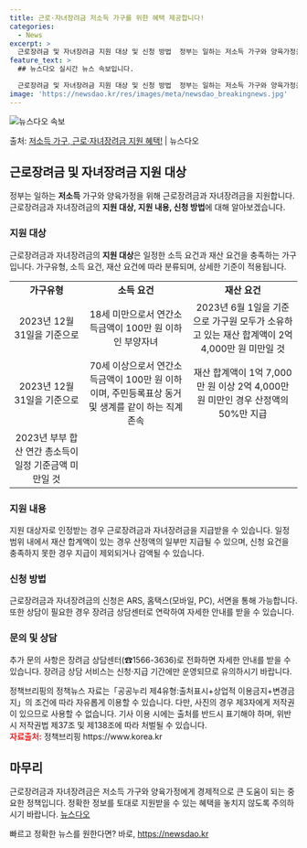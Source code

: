 ```yaml
---
title: 근로·자녀장려금 저소득 가구를 위한 혜택 제공합니다!
categories:
  - News
excerpt: >
  근로장려금 및 자녀장려금 지원 대상 및 신청 방법  정부는 일하는 저소득 가구와 양육가정을 위해 근로장려금과…
feature_text: >
  ## 뉴스다오 실시간 뉴스 속보입니다.

  근로장려금 및 자녀장려금 지원 대상 및 신청 방법  정부는 일하는 저소득 가구와 양육가정을 위해 근로장려금과…
image: 'https://newsdao.kr/res/images/meta/newsdao_breakingnews.jpg'
---
```


![뉴스다오 속보](https://newsdao.kr/res/images/meta/newsdao_breakingnews.jpg)

<p>출처: <a href="https://newsdao.kr/4439" rel="dofollow">저소득 가구, 근로·자녀장려금 지원 혜택!</a> | 뉴스다오</p>

<h2 data-ke-size="size26">근로장려금 및 자녀장려금 지원 대상</h2>
<p data-ke-size="size16">정부는 일하는 <b>저소득</b> 가구와 양육가정을 위해 근로장려금과 자녀장려금을 지원합니다. 근로장려금과 자녀장려금의 <b>지원 대상, 지원 내용, 신청 방법</b>에 대해 알아보겠습니다.</p>

<h3>지원 대상</h3>
<p data-ke-size="size16">근로장려금과 자녀장려금의 <b>지원 대상</b>은 일정한 소득 요건과 재산 요건을 충족하는 가구입니다. 가구유형, 소득 요건, 재산 요건에 따라 분류되며, 상세한 기준이 적용됩니다.</p>

<table>
	<tr>
		<td style="text-align: center; height: 17px;"><b>가구유형</b></td>
		<td style="text-align: center; height: 17px;"><b>소득 요건</b></td>
		<td style="text-align: center; height: 17px;"><b>재산 요건</b></td>
	</tr>
	<tr>
		<td style="text-align: center; height: 17px;">2023년 12월 31일을 기준으로</td>
		<td style="text-align: center; height: 17px;">18세 미만으로서 연간소득금액이 100만 원 이하인 부양자녀</td>
		<td style="text-align: center; height: 17px;">2023년 6월 1일을 기준으로 가구원 모두가 소유하고 있는 재산 합계액이 2억 4,000만 원 미만일 것</td>
	</tr>
	<tr>
		<td style="text-align: center; height: 17px;">2023년 12월 31일을 기준으로</td>
		<td style="text-align: center; height: 17px;">70세 이상으로서 연간소득금액이 100만 원 이하이며, 주민등록표상 동거 및 생계를 같이 하는 직계존속</td>
		<td style="text-align: center; height: 17px;">재산 합계액이 1억 7,000만 원 이상 2억 4,000만 원 미만인 경우 산정액의 50%만 지급</td>
	</tr>
	<tr>
		<td style="text-align: center; height: 17px;">2023년 부부 합산 연간 총소득이 일정 기준금액 미만일 것</td>
		<td style="text-align: center; height: 17px;"></td>
		<td style="text-align: center; height: 17px;"></td>
	</tr>
</table>

<h3>지원 내용</h3>
<p data-ke-size="size16">지원 대상자로 인정받는 경우 근로장려금과 자녀장려금을 지급받을 수 있습니다. 일정 범위 내에서 재산 합계액이 있는 경우 산정액의 일부만 지급될 수 있으며, 신청 요건을 충족하지 못한 경우 지급이 제외되거나 감액될 수 있습니다.</p>

<h3>신청 방법</h3>
<p data-ke-size="size16">근로장려금과 자녀장려금의 신청은 ARS, 홈택스(모바일, PC), 서면을 통해 가능합니다. 또한 상담이 필요한 경우 장려금 상담센터로 연락하여 자세한 안내를 받을 수 있습니다.</p>

<h3>문의 및 상담</h3>
<p data-ke-size="size16">추가 문의 사항은 장려금 상담센터(☎1566-3636)로 전화하면 자세한 안내를 받을 수 있습니다. 장려금 상담 서비스는 신청·지급 기간에만 운영되므로 유의하시기 바랍니다.</p>

<p data-ke-size="size16">정책브리핑의 정책뉴스 자료는「공공누리 제4유형:출처표시+상업적 이용금지+변경금지」의 조건에 따라 자유롭게 이용할 수 있습니다. 다만, 사진의 경우 제3자에게 저작권이 있으므로 사용할 수 없습니다. 기사 이용 시에는 출처를 반드시 표기해야 하며, 위반 시 저작권법 제37조 및 제138조에 따라 처벌될 수 있습니다. <br> <b><span style="color: #ee2323;">자료출처:</span></b> 정책브리핑 https://www.korea.kr</p>

<h2 data-ke-size="size26">마무리</h2>
<p data-ke-size="size16">근로장려금과 자녀장려금은 저소득 가구와 양육가정에게 경제적으로 큰 도움이 되는 중요한 정책입니다. 정확한 정보를 토대로 지원받을 수 있는 혜택을 놓치지 않도록 주의하시기 바랍니다. <a href="https://newsdao.kr/4439"target="_blank">뉴스다오</a></p> 

빠르고 정확한 뉴스를 원한다면? 바로, <a href="https://newsdao.kr" rel="dofollow">https://newsdao.kr</a>


    
